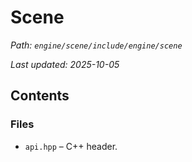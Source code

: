 # Scene

_Path: `engine/scene/include/engine/scene`_

_Last updated: 2025-10-05_


## Contents

### Files

- `api.hpp` – C++ header.
